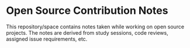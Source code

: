# Open Source Contribution Notes
This repository/space contains notes taken while working on open source projects. The notes are derived from study sessions, code reviews, assigned issue requirements, etc.